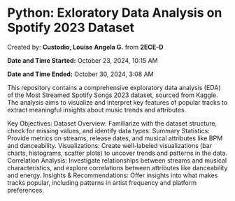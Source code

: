 # Python: Exloratory Data Analysis on Spotify 2023 Dataset

Created by: **Custodio, Louise Angela G.** from **2ECE-D** 

**Date and Time Started:** October 23, 2024, 10:15 AM  

**Date and Time Ended:** October 30, 2024, 3:08 AM

This repository contains a comprehensive exploratory data analysis (EDA) of the Most Streamed Spotify Songs 2023 dataset, sourced from Kaggle. The analysis aims to visualize and interpret key features of popular tracks to extract meaningful insights about music trends and attributes.

Key Objectives:
Dataset Overview: Familiarize with the dataset structure, check for missing values, and identify data types.
Summary Statistics: Provide metrics on streams, release dates, and musical attributes like BPM and danceability.
Visualizations: Create well-labeled visualizations (bar charts, histograms, scatter plots) to uncover trends and patterns in the data.
Correlation Analysis: Investigate relationships between streams and musical characteristics, and explore correlations between attributes like danceability and energy.
Insights & Recommendations: Offer insights into what makes tracks popular, including patterns in artist frequency and platform preferences.

  
